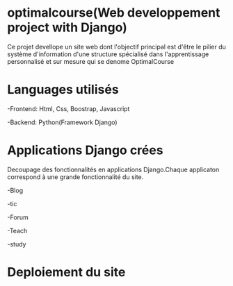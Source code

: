 # optimalcourse(Web developpement project with Django)

Ce projet devellope un site web dont l'objectif principal est d'être le pilier du système d'information d'une structure spécialisé dans l'apprentissage personnalisé et sur mesure qui se denome OptimalCourse
# Languages utilisés
-Frontend: Html, Css, Boostrap, Javascript

-Backend: Python(Framework Django)
# Applications Django crées
Decoupage des fonctionnalités en applications Django.Chaque applicaton correspond à une grande fonctionnalité du site.

-Blog

-tic

-Forum

-Teach

-study



# Deploiement du site
